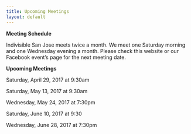 ```yaml
---
title: Upcoming Meetings
layout: default
---
```


**Meeting Schedule**

Indivisible San Jose meets twice a month. We meet one Saturday morning and one Wednesday evening a month. Please check this website or our Facebook event’s page for the next meeting date.

**Upcoming Meetings**

Saturday, April 29, 2017 at 9:30am

Saturday, May 13, 2017 at 9:30am

Wednesday, May 24, 2017 at 7:30pm

Saturday, June 10, 2017 at 9:30

Wednesday, June 28, 2017 at 7:30pm